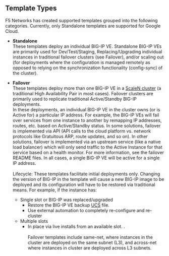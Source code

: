 ## Template Types
F5 Networks has created supported templates grouped into the following categories.  Currently, only Standalone templates are supported for Google Cloud.

  - **Standalone** <br>These templates deploy an individual BIG-IP VE. Standalone BIG-IP VEs are primarily used for Dev/Test/Staging, Replacing/Upgrading individual instances in traditional failover clusters (see Failover), and/or scaling out (for deployments where the configuration is managed remotely as opposed to relying on the synchronization functionality (config-sync)  of the cluster).

  - **Failover** <br> These templates deploy more than one BIG-IP VE in a <a href="http://www.f5.com/pdf/white-papers/scalen-elastic-infrastructure-white-paper.pdf">ScaleN cluster</a> (a traditional High Availability Pair in most cases). Failover clusters are primarily used to replicate traditional Active/Standby BIG-IP deployments. <br> 
  In these deployments, an individual BIG-IP VE in the cluster owns (or is Active for) a particular IP address. For example, the BIG-IP VEs will fail over services from one instance to another by remapping IP addresses, routes, etc. based on Active/Standby status. In some solutions, failover is implemented via API (API calls to the cloud platform vs. network protocols like Gratuitous ARP, route updates, and so on). In other solutions, failover is implemented via an upstream service (like a native load balancer) which will only send traffic to the Active Instance for that service based on a health monitor. For more information, see the failover README files. In all cases, a single BIG-IP VE will be active for a single IP address.   <br>    
  Lifecycle:  These templates facilitate initial deployments only. Changing the version of BIG-IP in the template will cause a new BIG-IP image to be deployed and its configuration will have to be restored via traditional means. For example, if the instance has:
    
    * Single slot or BIG-IP was replaced/upgraded
      * Restore the BIG-IP VE backup [UCS](https://support.f5.com/csp/article/K13132) file.
      * Use external automation to completely re-configure and re-cluster
    * Multiple slots
      * In place via live installs from an available slot.
.<br>   
  Failover templates include same-net, where instances in the cluster are deployed on the same subnet (L3), and across-net where instances in cluster are deployed across L3 subnets. 

